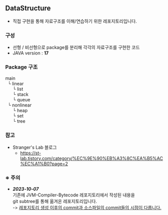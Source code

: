 ## DataStructure

- 직접 구현을 통해 자료구조를 이해/연습하기 위한 레포지토리입니다.

### 구성

- 선형 / 비선형으로 package를 분리해 각각의 자료구조를 구현한 코드
- JAVA version : **17**

### Package 구조

main  
&nbsp;&nbsp;└ linear  
&nbsp;&nbsp;&nbsp;&nbsp;&nbsp;&nbsp;└ list    
&nbsp;&nbsp;&nbsp;&nbsp;&nbsp;&nbsp;└ stack    
&nbsp;&nbsp;&nbsp;&nbsp;&nbsp;&nbsp;└ queue    
&nbsp;&nbsp;└ nonlinear  
&nbsp;&nbsp;&nbsp;&nbsp;&nbsp;&nbsp;└ heap    
&nbsp;&nbsp;&nbsp;&nbsp;&nbsp;&nbsp;└ set    
&nbsp;&nbsp;&nbsp;&nbsp;&nbsp;&nbsp;└ tree    


### 참고
* Stranger's Lab 블로그
    * https://st-lab.tistory.com/category/%EC%9E%90%EB%A3%8C%EA%B5%AC%EC%A1%B0?page=2

### **※ 주의**
* ***2023-10-07***</br> 기존에 JVM-Compiler-Bytecode 레포지토리에서 작성된 내용을 </br>
  git subtree를 통해 옮겨온 레포지토리입니다.
  </br>
  ->  <U>레포지토리 생성 이후의 commit과 소스파일의 commit들의 시점이 다릅니다.</U>